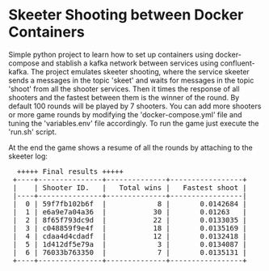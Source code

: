 # Skeeter Shooting between Docker Containers

Simple python project to learn how to set up containers using docker-compose and stablish a kafka network between services using confluent-kafka.
The project emulates skeeter shooting, where the service skeeter sends a messages in the topic 'skeet' and waits for messages in the topic 'shoot' from all the shooter services. Then it times the response of all shooters and the fastest between them is the winner of the round. By default 100 rounds will be played by 7 shooters. You can add more shooters or more game rounds by modifying the 'docker-compose.yml' file and tuning the 'variables.env' file accordingly. To run the game just execute the 'run.sh' script. 

At the end the game shows a resume of all the rounds by attaching to the skeeter log:

<pre>
  +++++ Final results +++++  
 +----+---------------+--------------+-----------------+ 
 |    | Shooter ID.   |   Total wins |   Fastest shoot |  
 |----+---------------+--------------+-----------------| 
 |  0 | 59f7fb102b6f  |            8 |       0.0142684 | 
 |  1 | e6a9e7a04a36  |           30 |       0.01263   | 
 |  2 | 8f65f793dc9d  |           22 |       0.0133035 |  
 |  3 | c048859f9e4f  |           18 |       0.0135169 | 
 |  4 | cdaa4d4cdadf  |           12 |       0.0132418 | 
 |  5 | 1d412df5e79a  |            3 |       0.0134087 | 
 |  6 | 76033b763350  |            7 |       0.0135131 | 
 +----+---------------+--------------+-----------------+ 
 </pre>


